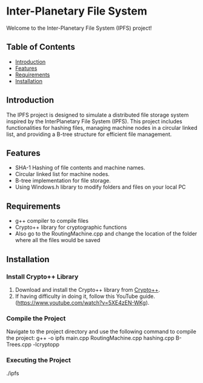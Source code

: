 # Inter-Planetary File System

Welcome to the Inter-Planetary File System (IPFS) project!

## Table of Contents
- [Introduction](#introduction)
- [Features](#features)
- [Requirements](#requirements)
- [Installation](#installation)

## Introduction
The IPFS project is designed to simulate a distributed file storage system inspired by the InterPlanetary File System (IPFS). This project includes functionalities for hashing files, managing machine nodes in a circular linked list, and providing a B-tree structure for efficient file management.

## Features
- SHA-1 Hashing of file contents and machine names.
- Circular linked list for machine nodes.
- B-tree implementation for file storage.
- Using Windows.h library to modify folders and files on your local PC

## Requirements
- g++ compiler to compile files
- Crypto++ library for cryptographic functions
- Also go to the RoutingMachine.cpp and change the location of the folder where all the files would be saved

## Installation
### Install Crypto++ Library
1. Download and install the Crypto++ library from [Crypto++](https://cryptopp.com/).
2. If having difficulty in doing it, follow this YouTube guide. (https://www.youtube.com/watch?v=5XE4zEN-WKg).

### Compile the Project
Navigate to the project directory and use the following command to compile the project:
g++ -o ipfs main.cpp RoutingMachine.cpp hashing.cpp B-Trees.cpp -lcryptopp

### Executing the Project
./ipfs
